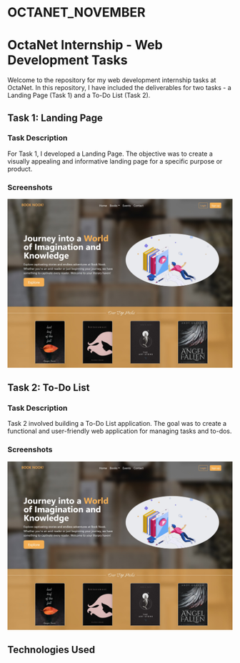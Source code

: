 # OCTANET_NOVEMBER

# OctaNet Internship - Web Development Tasks

Welcome to the repository for my web development internship tasks at OctaNet. In this repository, I have included the deliverables for two tasks - a Landing Page (Task 1) and a To-Do List (Task 2).

## Task 1: Landing Page

### Task Description
For Task 1, I developed a Landing Page. The objective was to create a visually appealing and informative landing page for a specific purpose or product.

### Screenshots
![Task 1 ScreenShot](./task1/Landing%20page%20screenshot.jpeg)

## Task 2: To-Do List

### Task Description
Task 2 involved building a To-Do List application. The goal was to create a functional and user-friendly web application for managing tasks and to-dos.

### Screenshots
![Task 2 ScreenShot](./task1/Landing%20page%20screenshot.jpeg)

## Technologies Used


 
